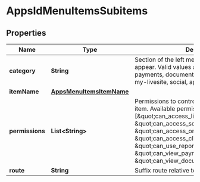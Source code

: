 

# AppsIdMenuItemsSubitems


## Properties

Name | Type | Description | Notes
------------ | ------------- | ------------- | -------------
**category** | **String** | Section of the left menu in which the item will appear. Valid values are: calendar, clients, payments, documents, campaigns, reputation, my-livesite, social, app_market, reports |  [optional]
**itemName** | [**AppsMenuItemsItemName**](AppsMenuItemsItemName.md) |  |  [optional]
**permissions** | **List&lt;String&gt;** | Permissions to control who can view this menu item. Available permissions: [\&quot;can_access_listings_management\&quot;, \&quot;can_access_soci\&quot;, \&quot;can_access_online_presence\&quot;, \&quot;can_access_clients\&quot;, \&quot;can_use_reports\&quot;, \&quot;can_view_payments\&quot;, \&quot;can_view_documents\&quot;] |  [optional]
**route** | **String** | Suffix route relative to the app domain. |  [optional]




